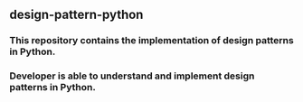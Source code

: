 ## design-pattern-python

### This repository contains the implementation of design patterns in Python.
### Developer is able to understand and implement design patterns in Python.